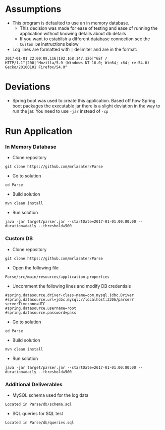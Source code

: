 # Assumptions
* This program is defaulted to use an in memory database. 
    * This decision was made for ease of testing and ease of running the application without knowing details about db details 
    * If you want to establish a different database connection see the `Custom DB` instructions below
* Log lines are formatted with `|` delimiter and are in the format:
```
2017-01-01 22:00:09.116|192.168.147.126|"GET / HTTP/1.1"|200|"Mozilla/5.0 (Windows NT 10.0; Win64; x64; rv:54.0) Gecko/20100101 Firefox/54.0"
```

# Deviations
* Spring boot was used to create this application.  Based off how Spring boot packages the executable jar there is a slight deviation in the way to run the jar. You need to use `-jar` instead of `-cp`

# Run Application

### In Memory Database
* Clone repository
```
git clone https://github.com/mrlasater/Parse
```
* Go to solution
```
cd Parse
```
* Build solution
```
mvn clean install
```
* Run solution
```
java -jar target/parser.jar --startDate=2017-01-01.00:00:00 --duration=daily --threshold=500
```


### Custom DB
* Clone repository
```
git clone https://github.com/mrlasater/Parse
```
* Open the following file
```
Parse/src/main/resources/application.properties
```
* Uncomment the following lines and modify DB credentials
```
#spring.datasource.driver-class-name=com.mysql.jdbc.Driver
#spring.datasource.url=jdbc:mysql://localhost:3306/parser?serverTimezone=UTC
#spring.datasource.username=root
#spring.datasource.password=pass
```
* Go to solution
```
cd Parse
```
* Build solution
```
mvn clean install
```
* Run solution
```
java -jar target/parser.jar --startDate=2017-01-01.00:00:00 --duration=daily --threshold=500
```
### Additional Deliverables

* MySQL schema used for the log data
```
Located in Parse/db/schema.sql
```

* SQL queries for SQL test
```
Located in Parse/db/queries.sql
```
